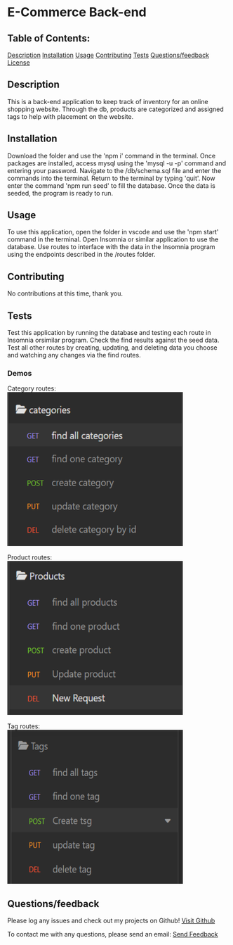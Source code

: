 # E-Commerce Back-end
  
  ## Table of Contents:

  <a href="#Description">Description</a>
  <a href="#Installation">Installation</a>
  <a href="#Usage">Usage</a>
  <a href="#Contributing">Contributing</a>
  <a href="#Tests">Tests</a>
  <a href="#Questions/feedback">Questions/feedback</a>
  <a href="#License">License</a>


  ## Description
  
  This is a back-end application to keep track of inventory for an online shopping website.  Through the db, products are categorized and assigned tags to help with placement on the website.  
  
  ## Installation
  
  Download the folder and use the 'npm i' command in the terminal.  Once packages are installed, access mysql using the 'mysql -u <your username> -p' command and entering your password.  Navigate to the /db/schema.sql file and enter the commands into the terminal.  Return to the terminal by typing 'quit'.  Now enter the command 'npm run seed' to fill the database.  Once the data is seeded, the program is ready to run.

  ## Usage

  To use this application, open the folder in vscode and use the 'npm start' command in the terminal.  Open Insomnia or similar application to use the database.  Use routes to interface with the data in the Insomnia program using the endpoints described in the /routes folder.
  
  ## Contributing
  
  No contributions at this time, thank you.

  ## Tests

  Test this application by running the database and testing each route in Insomnia orsimilar program.  Check the find results against the seed data. Test all other routes by creating, updating, and deleting data you choose and watching any changes via the find routes.  

  ### Demos  

  Category routes:  
  <a href='https://drive.google.com/file/d/1Ghr3_mIKdVHwVLVzulOp7RnAL1dCvj6h/view'><img src="./assets/category-thumbnail.PNG" style="width: 400px; height: 350px;"/></a>

  Product routes:  
  <a href='https://drive.google.com/file/d/1O00ZkZMyV367BsQI7rbuVe2aUaX3q_qJ/view'><img src="./assets/products-thumbnail.PNG" style="width: 400px; height: 350px;"/></a>

  Tag routes:  
  <a href='https://drive.google.com/file/d/1XYAqaoY0MPWry_Bw1k6VXk5b86lwVOcs/view'><img src="./assets/tag-thumbnail.PNG" style="width: 400px; height: 350px;"/></a>

  ## Questions/feedback

  Please log any issues and check out my projects on Github!  <a href='https://github.com/Wdiste'>Visit Github</a>

  To contact me with any questions, please send an email: <a href="mailto:wdiste49@gmail.com?subject=Feedback&body=Message)">Send Feedback</a>

  
  
